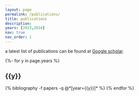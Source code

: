 ```yaml
---
layout: page
permalink: /publications/
title: publications
description:
years: [2023,2024]
nav: true
nav_order: 1
---
```

a latest list of publications can be found at [Google scholar](https://scholar.google.com/citations?user=dxP6Y_oAAAAJ&hl=en).

<!-- _pages/publications.md -->

<div class="publications">

{%- for y in page.years %}
  <h2 class="year">{{y}}</h2>
  {% bibliography -f papers -q @*[year={{y}}]* %}
{% endfor %}

</div>

